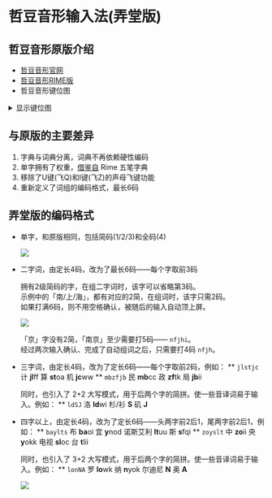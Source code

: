 # 哲豆音形输入法(弄堂版)

## 哲豆音形原版介绍

- [哲豆音形官网][1]
- [哲豆音形RIME版][2]
- 哲豆音形键位图
<details>
  <summary>显示键位图</summary>

![](http://ys-f.ysepan.com/58342039/115098388/lMOeLjk4H546F27KHMJ31b/%E5%93%B2%E8%B1%86%E9%9F%B3%E5%BD%A2%E5%A4%A7%E5%9C%86%E6%BB%A1%E7%89%88%E9%94%AE%E7%9B%98%E5%9B%BE.jpg)
</details>

## 与原版的主要差异

1. 字典与词典分离，词典不再依赖硬性编码
2. 单字拥有了权重，[借鉴自][3] Rime 五笔字典
3. 移除了U键(飞Q)和I键(飞Z)的声母飞键功能
4. 重新定义了词组的编码格式，最长6码

## 弄堂版的编码格式

* 单字，和原版相同，包括简码(1/2/3)和全码(4)

  ![](https://du1ab.one/images/2022/1jian.gif)

* 二字词，由定长4码，改为了最长6码——每个字取前3码

  拥有2级简码的字，在组二字词时，该字可以省略第3码。  
  示例中的「南/上/海」，都有对应的2简，在组词时，该字只需2码。  
  如果打满6码，则不用空格确认，被随后的输入自动顶上屏。  

  ![](https://du1ab.one/images/2022/2zici.gif)

  「京」字没有2简，「南京」至少需要打5码—— `nfjhi`。  
  经过两次输入确认、完成了自动组词之后，只需要打4码 `nfjh`。

* 三字词，由定长4码，改为了定长6码——每个字取前2码，例如：
  ** `jlstjc` 计 **jl**ff 算 **st**oa 机 **jc**ww
  ** `mbzfjb` 民 **mb**cc 政 **zf**tk 局 **jb**ii

  同时，也引入了 2+2 大写模式，用于后两个字的简拼。使一些音译词易于输入。例如：
  ** `ldSJ` 洛 **ld**wi 杉/衫 **S** 矶 **J**

* 四字以上，由定长4码，改为了定长6码——头两字前2后1，尾两字前2后1，例如：
  ** `baylts` 布 **ba**oi 宜 **y**nod 诺斯艾利 **lt**uu 斯 **s**fqi
  ** `zoyslt` 中 **zo**ii 央 **y**okk 电视 **sl**oc 台 **t**lii

  同时，也引入了 3+2 大写模式，用于后两个字的简拼。使一些音译词易于输入。例如：
  ** `lonNA` 罗 **lo**wk 纳 **n**yok 尔迪尼 **N** 奥 **A**

  ![](https://du1ab.one/images/2022/34zici.gif)

[1]: http://zzdzzd.ysepan.com/
[2]: https://github.com/whjiang/zzdyx_rime
[3]: https://gist.github.com/s5unty/08c3a6d7429c65a37b4b4aaaf3f9bed5

